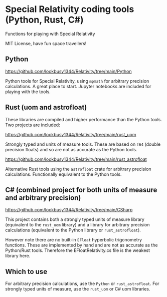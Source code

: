 # Special Relativity coding tools (Python, Rust, C#)

Functions for playing with Special Relativity

MIT License, have fun space travellers!

## Python

https://github.com/lookbusy1344/Relativity/tree/main/Python

Python tools for Special Relativity, using `mpmath` for arbitrary precision calculations. A great place to start. Jupyter notebooks are included for playing with the tools.

## Rust (uom and astrofloat)

These libraries are compiled and higher performance than the Python tools. Two projects are included:

https://github.com/lookbusy1344/Relativity/tree/main/rust_uom

Strongly typed and units of measure tools. These are based on `f64` (double precision floats) and so are not as accurate as the Python tools.

https://github.com/lookbusy1344/Relativity/tree/main/rust_astrofloat

Alternative Rust tools using the `astrofloat` crate for arbitrary precision calculations. Functionally equivalent to the Python tools.

## C# (combined project for both units of measure and arbitrary precision)

https://github.com/lookbusy1344/Relativity/tree/main/CSharp

This project contains both a strongly typed units of measure library (equivalent to the `rust_uom` library) and a library for arbitrary precision calculations (equivalent to the Python library or `rust_astrofloat`).

However note there are no built-in `EFloat` hyperbolic trigonometry functions. These are implemented by hand and are not as accurate as the Python/Rust tools. Therefore the EFloatRelativity.cs file is the weakest library here.

## Which to use

For arbitrary precision calculations, use the `Python` or `rust_astrofloat`. For strongly typed units of measure, use the `rust_uom` or C# uom libraries.
